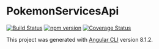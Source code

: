 # PokemonServicesApi

[![Build Status](https://travis-ci.org/JoniAguero/poke-lib-api.svg?branch=master)](https://travis-ci.org/JoniAguero/poke-lib-api)
[![npm version](https://badge.fury.io/js/poke-lib-api.svg)](https://badge.fury.io/js/poke-lib-api)
[![Coverage Status](https://coveralls.io/repos/github/JoniAguero/poke-lib-api/badge.svg?branch=master)](https://coveralls.io/github/JoniAguero/poke-lib-api?branch=master)

This project was generated with [Angular CLI](https://github.com/angular/angular-cli) version 8.1.2.
